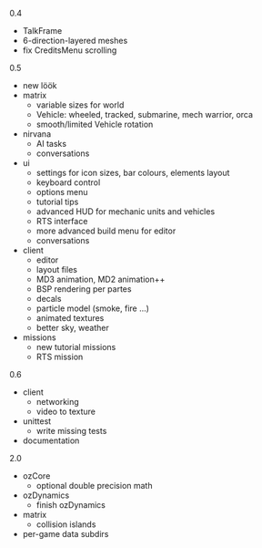 0.4

- TalkFrame
- 6-direction-layered meshes
- fix CreditsMenu scrolling

0.5

- new löök
- matrix
    * variable sizes for world
    * Vehicle: wheeled, tracked, submarine, mech warrior, orca
    * smooth/limited Vehicle rotation
- nirvana
    * AI tasks
    * conversations
- ui
    * settings for icon sizes, bar colours, elements layout
    * keyboard control
    * options menu
    * tutorial tips
    * advanced HUD for mechanic units and vehicles
    * RTS interface
    * more advanced build menu for editor
    * conversations
- client
    * editor
    * layout files
    * MD3 animation, MD2 animation++
    * BSP rendering per partes
    * decals
    * particle model (smoke, fire ...)
    * animated textures
    * better sky, weather
- missions
    * new tutorial missions
    * RTS mission

0.6

- client
    * networking
    * video to texture
- unittest
    * write missing tests
- documentation

2.0

- ozCore
    * optional double precision math
- ozDynamics
    * finish ozDynamics
- matrix
    * collision islands
- per-game data subdirs
